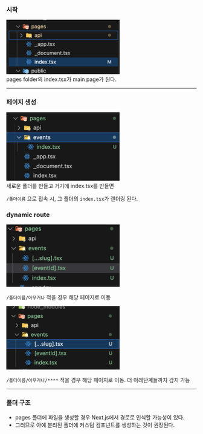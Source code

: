 ### 시작

<img src="../../images/page-router-directory.png" alt="폴더 구조" width=300>
<br />
pages folder의 index.tsx가 main page가 된다.

---

### 페이지 생성

<img src="../../images/route_생성.png" alt="new route" width=300>
<br />
새로운 폴더를 만들고 거기에 index.tsx를 만들면

`/폴더이름` 으로 접속 시, 그 폴더의 `index.tsx`가 렌더링 된다.

### dynamic route

<img src="../../images/dynamic.png" alt="dynamic route" width=300>

`/폴더이름/아무거나` 적을 경우 해당 페이지로 이동

<img src="../../images/catch-all.png" alt="catch-all route" width=300>

`/폴더이름/아무거나/****` 적을 경우 해당 페이지로 이동.
더 아래단계들까지 감지 가능

---

### 폴더 구조

- pages 폴더에 파일을 생성할 경우 Next.js에서 경로로 인식할 가능성이 있다.
- 그러므로 아예 분리된 폴더에 커스텀 컴포넌트를 생성하는 것이 권장된다.

